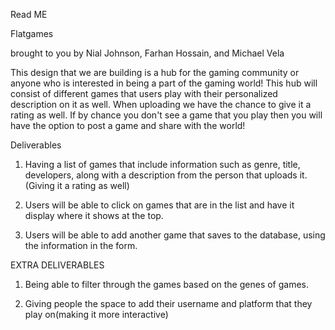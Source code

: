 Read ME


Flatgames


brought to you by Nial Johnson, Farhan Hossain, and Michael Vela


This design that we are building is a hub for the gaming community or anyone who is interested in being a part of the gaming world!
This hub will consist of different games that users play with their personalized description on it as well. When uploading we have the chance to give it a rating as well. If by chance you don't see a game that you play then you will have the option to post a game and share with the world!




Deliverables
1. Having a list of games that include information such as genre, title, developers, along with a description from the person that uploads it. (Giving it a rating as well)


2. Users will be able to click on games that are in the list and have it display where it shows at the top.


3. Users will be able to add another game that saves to the database, using the information in the form.


EXTRA DELIVERABLES
1. Being able to filter through the games based on the genes of games.


3. Giving people the space to add their username and platform that they play on(making it more interactive)
